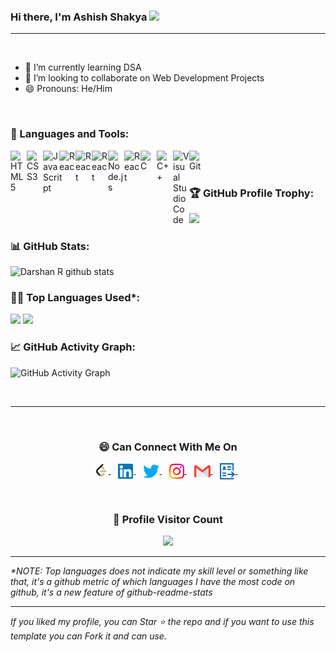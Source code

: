 ### Hi there, I'm Ashish Shakya <img src="https://github.com/gulshanyadav01/Ashish1101/blob/master/Assets/Hi.gif" width="22px">

---

<br />

- 🌱 I’m currently learning DSA
- 👯 I’m looking to collaborate on Web Development Projects
- 😄 Pronouns: He/Him
<!-- - ⚡ Fun fact: I'm in confusion, can you help me to choose the color for the website design -->

<br />


### 🧰 Languages and Tools:

<img align="left" alt="HTML5" width="26px" src="https://github.com/Ashish1101/gulshanyadav01/blob/master/Assets/html.png" />
<img align="left" alt="CSS3" width="26px" src="https://github.com/Ashish1101/gulshanyadav01/blob/master/Assets/css.png" />
<img align="left" alt="JavaScript" width="26px" src="https://github.com/Ashish1101/gulshanyadav01/blob/master/Assets/javascript.svg" />
<img align="left" alt="React" width="26px" src="https://github.com/Ashish1101/gulshanyadav01/blob/master/Assets/react-2.svg" />
<img align="left" alt="React" width="26px" src="https://github.com/Ashish1101/gulshanyadav01/blob/master/Assets/redux.svg" />
<img align="left" alt="React" width="26px" src="https://github.com/Ashish1101/gulshanyadav01/blob/master/Assets/graphql.svg" />
<img align="left" alt="Node.js" width="26px" src="https://github.com/Ashish1101/gulshanyadav01/blob/master/Assets/nodejs-icon.svg" />
<img align="left" alt="React" width="26px" src="https://github.com/Ashish1101/gulshanyadav01/blob/master/Assets/mongodb-icon-1.svg" />
<img align="left" alt="C" width="26px" src="https://github.com/Ashish1101/gulshanyadav01/blob/master/Assets/c.png" />
<img align="left" alt="C++" width="26px" src="https://github.com/Ashish1101/gulshanyadav01/blob/master/Assets/c.svg" />

<img align="left" alt="Visual Studio Code" width="26px" src="https://github.com/Ashish1101/Ashish1101/blob/master/Assets/visual-studio-code.png" />
<img align="left" alt="Git" width="26px" src="https://github.com/Ashish1101/Ashish1101/blob/master/Assets/git-icon.svg" />

<br />
<br />


<!-- Profile Trophy -->
### 🏆 GitHub Profile Trophy:
<a href="https://github.com/ryo-ma/github-profile-trophy">
  <img width=800 src="https://github-profile-trophy.vercel.app/?username=Ashish1101&column=8&theme=darkhub&no-frame=true&no-bg=true"/>
</a>


<!--   Stats -->
### 📊 GitHub Stats:
![Darshan R github stats](https://github-readme-stats.vercel.app/api?username=Ashish1101&theme=nord&show_icons=true&count_private=true)
  
  
<!--   Top Languages Using -->
### 👨‍💻 Top Languages Used*:
![](https://github-profile-summary-cards.vercel.app/api/cards/repos-per-language?username=Ashish1101&theme=nord_dark)
![](https://github-profile-summary-cards.vercel.app/api/cards/most-commit-language?username=Ashish1101&theme=nord_dark)


<!--   GitHub stats graph -->
### 📈 GitHub Activity Graph:
 ![GitHub Activity Graph](https://activity-graph.herokuapp.com/graph?username=Ashish1101&theme=github)

 <br> 
 
 <hr>
 
 <br>

  <div align="center">
  <h3><b>😄 Can Connect With Me On</b></h3>
  </div>
<p align="center">
<a href="https://www.leetcode.com/Ashish1101" target="_blank">
  <img align="center" alt="Ashish Shakya | Portfolio" width="24px" src="https://github.com/SatYu26/SatYu26/blob/master/Assets/leetcode.png" />
</a> &nbsp;&nbsp;
<a href="https://www.linkedin.com/in/Ashish1101/" target="_blank">
  <img align="center" alt="Gulshan Yadav | Linkedin" width="24px" src="https://github.com/SatYu26/SatYu26/blob/master/Assets/Linkedin.svg" />
</a> &nbsp;&nbsp;
<a href="https://twitter.com/Ashish1101" target="_blank">
  <img align="center" alt="Ashish Shakya R | Twitter" width="26px" src="https://github.com/SatYu26/SatYu26/blob/master/Assets/Twitter.svg" />
</a> &nbsp;&nbsp;
<a href="https://www.instagram.com/Ashish1101/" target="_blank">
  <img align="center" alt="Ashish Shakya | Instagram" width="24px" src="https://github.com/SatYu26/SatYu26/blob/master/Assets/Instagram.svg" />
</a> &nbsp;&nbsp;
<a href="mailto:ashishskkumar321@gmail.com" target="_blank">
  <img align="center" alt="Ashish Shakya | Gmail" width="26px" src="https://github.com/SatYu26/SatYu26/blob/master/Assets/Gmail.svg" />
</a> &nbsp;&nbsp;
<a href="https://drive.google.com/file/d/1c6BS_cJqW9JwrqOfVH-3DgqkzeyZ9NXA/view">
    <img align="center" alt="Gulshan Yadav | Resume" width="24px" src="https://github.com/SatYu26/SatYu26/blob/master/Assets/resume.png" />
</a> &nbsp;&nbsp;
<p>
  
<br>
  
<div align=center>
  <h3><b>📍 Profile Visitor Count</b></h3>
</div>
    
<!-- retro visitor counter -->  
<p align="center" >   
  <img src="https://profile-counter.glitch.me/Ashish1101/count.svg" />  
</p>
   
  ---
  *\*NOTE: Top languages does not indicate my skill level or something like that, it's a github metric of which languages I have the most code on github, it's a new feature of github-readme-stats*
  
  ---
  *If you liked my profile, you can Star ⭐ the repo and if you want to use this template you can Fork it and can use.*
  

